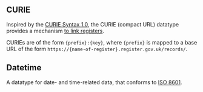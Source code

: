 ## CURIE

Inspired by the [CURIE Syntax 1.0](https://www.w3.org/TR/curie/), the CURIE
(compact URL) datatype provides a mechanism [to link
registers](/linked_registers).  

CURIEs are of the form `{prefix}:{key}`, where `{prefix}` is mapped to a base
URL of the form `https://{name-of-register}.register.gov.uk/records/`. 

## Datetime

A datatype for date- and time-related data, that conforms to [ISO
8601](https://www.iso.org/standard/40874.html). 


